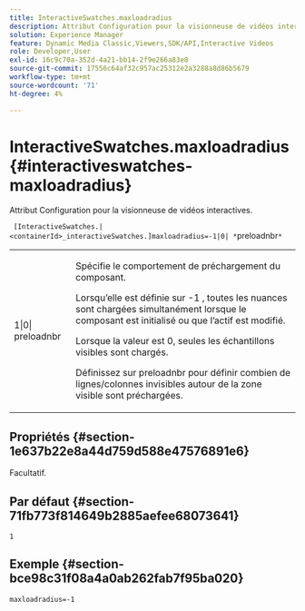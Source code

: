 ```yaml
---
title: InteractiveSwatches.maxloadradius
description: Attribut Configuration pour la visionneuse de vidéos interactives.
solution: Experience Manager
feature: Dynamic Media Classic,Viewers,SDK/API,Interactive Videos
role: Developer,User
exl-id: 16c9c70a-352d-4a21-bb14-2f9e266a83e8
source-git-commit: 17556c64af32c957ac25312e2a3288a8d86b5679
workflow-type: tm+mt
source-wordcount: '71'
ht-degree: 4%

---
```


# InteractiveSwatches.maxloadradius{#interactiveswatches-maxloadradius}

Attribut Configuration pour la visionneuse de vidéos interactives.

` [InteractiveSwatches.|<containerId>_interactiveSwatches.]maxloadradius=-1|0| *`preloadnbr`*`

<table id="table_441553CD34C94A58A9D7CBF772DEDDB6"> 
 <tbody> 
  <tr> 
   <td colname="col1"> <p> <span class="codeph">1|0|<span class="varname"> preloadnbr</span></span> </p> </td> 
   <td colname="col2"> <p> Spécifie le comportement de préchargement du composant. </p> <p>Lorsqu’elle est définie sur <span class="codeph"> -1</span> , toutes les nuances sont chargées simultanément lorsque le composant est initialisé ou que l’actif est modifié. </p> <p>Lorsque la valeur est 0<span class="codeph"></span>, seules les échantillons visibles sont chargés. </p> <p>Définissez sur <span class="codeph"><span class="varname"> preloadnbr</span></span> pour définir combien de lignes/colonnes invisibles autour de la zone visible sont préchargées. </p> </td> 
  </tr> 
 </tbody> 
</table>

## Propriétés {#section-1e637b22e8a44d759d588e47576891e6}

Facultatif.

## Par défaut {#section-71fb773f814649b2885aefee68073641}

`1`

## Exemple {#section-bce98c31f08a4a0ab262fab7f95ba020}

```
maxloadradius=-1
```
